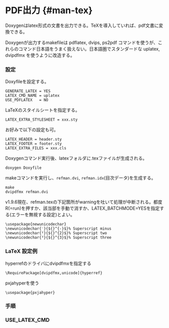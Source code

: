 # PDF出力 {#man-tex}

Doxygenはlatex形式の文書を出力できる。TeXを導入していれば、pdf文書に変換できる。

Doxygenが出力するmakefileは pdflatex, dvips, ps2pdf コマンドを使うが、これらのコマンド日本語をうまく扱えない。日本語圏でスタンダードな uplatex, dvipdfmx を使うように改造する。

### 設定

Doxyfileを設定する。

```
GENERATE_LATEX = YES
LATEX_CMD_NAME = uplatex
USE_PDFLATEX   = NO
```

LaTeXのスタイルシートを指定する。

```
LATEX_EXTRA_STYLESHEET = xxx.sty
```

お好みで以下の設定も可。

```
LATEX_HEADER = header.sty
LATEX_FOOTER = footer.sty
LATEX_EXTRA_FILES = xxx.cls
```

Doxygenコマンド実行後、latexフォルダに.texファイルが生成される。

```
doxygen Doxyfile
```

makeコマンドを実行し、`refman.dvi`, `refman.idx`(目次データ)を生成する。
```
make
dvipdfmx refman.dvi
```

v1.9.6現在、refman.texの下記箇所がwarningを吐いて処理が中断される。都度R(=run)を押すか、該当部を手動で消すか、LATEX_BATCHMODE=YESを指定する(エラーを無視する設定)とよい。

```
\usepackage{newunicodechar}
\newunicodechar{⁻}{${}^{-}$}% Superscript minus
\newunicodechar{²}{${}^{2}$}% Superscript two
\newunicodechar{³}{${}^{3}$}% Superscript three
```

### LaTeX 設定例

hyperrefのドライバにdvipdfmxを指定する

```
\RequirePackage[dvipdfmx,unicode]{hyperref}
```

pxjahyperを使う

```
\usepackage{pxjahyper}
```



### 手順




### 

### USE_LATEX_CMD



